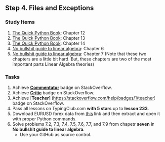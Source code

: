## Step 4. Files and Exceptions

### Study Items

  1. [The Quick Python Book](README.md): Chapter 12
  2. [The Quick Python Book](README.md): Chapter 13
  3. [The Quick Python Book](README.md): Chapter 14
  4. [No bullshit guide to linear algebra](README.md): Chapter 6
  5. [No bullshit guide to linear algebra](README.md): Chapter 7 (Note that these two chapters are a little bit hard. But, these chapters are two of the most important parts Linear Algebra theories)
  
  
### Tasks

 1. Achieve [**Commentator**](https://stackoverflow.com/help/badges/31/commentator) badge on StackOverflow.
 2. Achieve [**Critic**](https://stackoverflow.com/help/badges/7/critic) badge on StackOverflow.
 3. Achieve [**Teacher**] (https://stackoverflow.com/help/badges/1/teacher) badge on StackOverflow.
 4. Pass all lessons on TypingClub.com **with 5 stars** up to **lesson 233**.
 5. Download EURUSD forex data from [this](https://www.histdata.com/download-free-forex-historical-data/?/excel/1-minute-bar-quotes/eurusd/2018) link and then extract and open it with proper Python commands.
 6. Solve problems 7.2, 7.3, 7.4, 7.5, 7.6, 7.7, and 7.9 from chapetr **seven** in **No bullshit guide to linear algebra**.
    - Use your GitHub as source control.   
